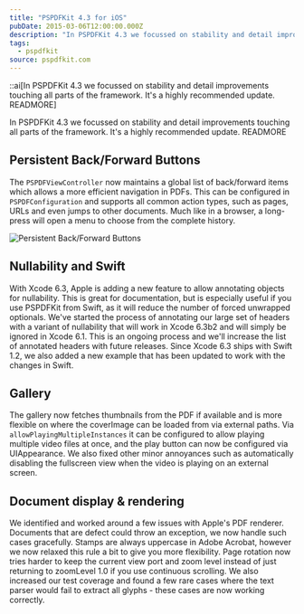 ```yaml
---
title: "PSPDFKit 4.3 for iOS"
pubDate: 2015-03-06T12:00:00.000Z
description: "In PSPDFKit 4.3 we focussed on stability and detail improvements touching all parts of the framework. It's a highly recommended update. READMORE"
tags:
  - pspdfkit
source: pspdfkit.com
---
```


::ai[In PSPDFKit 4.3 we focussed on stability and detail improvements touching all parts of the framework. It's a highly recommended update. READMORE]

In PSPDFKit 4.3 we focussed on stability and detail improvements touching all parts of the framework. It's a highly recommended update.
READMORE

## Persistent Back/Forward Buttons

The `PSPDFViewController` now maintains a global list of back/forward items which allows a more efficient navigation in PDFs. This can be configured in `PSPDFConfiguration` and supports all common action types, such as pages, URLs and even jumps to other documents. Much like in a browser, a long-press will open a menu to choose from the complete history.

![ Persistent Back/Forward Buttons](/images/blog/2015/pspdfkit-4-3/back-button.gif)


## Nullability and Swift

With Xcode 6.3, Apple is adding a new feature to allow annotating objects for nullability. This is great for documentation, but is especially useful if you use PSPDFKit from Swift, as it will reduce the number of forced unwrapped optionals. We've started the process of annotating our large set of headers with a variant of nullability that will work in Xcode 6.3b2 and will simply be ignored in Xcode 6.1. This is an ongoing process and we'll increase the list of annotated headers with future releases. Since Xcode 6.3 ships with Swift 1.2, we also added a new example that has been updated to work with the changes in Swift.

## Gallery

The gallery now fetches thumbnails from the PDF if available and is more flexible on where the coverImage can be loaded from via external paths. Via `allowPlayingMultipleInstances` it can be configured to allow playing multiple video files at once, and the play button can now be configured via UIAppearance. We also fixed other minor annoyances such as automatically disabling the fullscreen view when the video is playing on an external screen.

## Document display &amp; rendering

We identified and worked around a few issues with Apple's PDF renderer. Documents that are defect could throw an exception, we now handle such cases gracefully. Stamps are always uppercase in Adobe Acrobat, however we now relaxed this rule a bit to give you more flexibility. Page rotation now tries harder to keep the current view port and zoom level instead of just returning to zoomLevel 1.0 if you use continuous scrolling. We also increased our test coverage and found a few rare cases where the text parser would fail to extract all glyphs - these cases are now working correctly.
